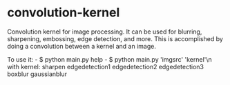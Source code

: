 # convolution-kernel
Convolution kernel for image processing. It can be used for blurring, sharpening, embossing, edge detection, and more. This is accomplished by doing a convolution between a kernel and an image.

To use it:
	- $ python main.py
		help
	- $ python main.py 'imgsrc' 'kernel'\n
		with kernel: 	sharpen
				edgedetection1
				edgedetection2
				edgedetection3
				boxblur
				gaussianblur
